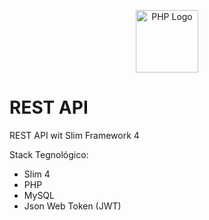 <p align="center">
  <a href="http://nestjs.com/" target="blank"><img src="https://www.php.net/images/logos/new-php-logo.svg" width="100" alt="PHP Logo" /></a>
</p>

# REST API
REST API wit Slim Framework 4

Stack Tegnológico:
- Slim 4
- PHP
- MySQL
- Json Web Token (JWT)
